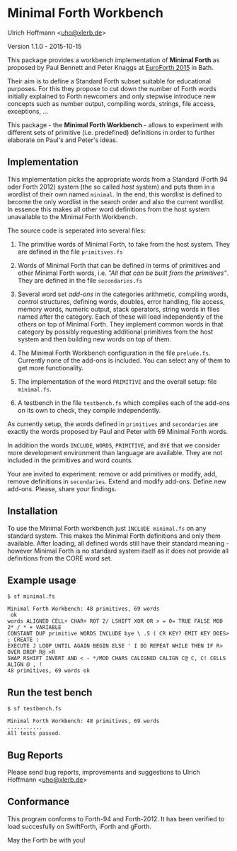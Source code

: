 Minimal Forth Workbench 
=======================

Ulrich Hoffmann <<uho@xlerb.de>>

Version 1.1.0 - 2015-10-15

This package provides a workbench implementation of **Minimal Forth** as proposed by
Paul Bennett and Peter Knaggs at [EuroForth 2015][EuroForth2015] in Bath.

Their aim is to define a Standard Forth subset suitable for educational purposes.
For this they propose to cut down the number of Forth words initially explained to
Forth newcomers and only stepwise introduce new concepts such as number output, compiling
words, strings, file access, exceptions, ...

This package - the **Minimal Forth Workbench** - allows to experiment with different sets of primitive 
(i.e. predefined) definitions in order to further elaborate on Paul's and Peter's ideas.

## Implementation

This implementation picks the appropriate words from a Standard (Forth 94 oder Forth
2012) system (the so called _host_ system) and puts them in a wordlist of their own 
named `minimal`.
In the end, this wordlist is defined to become the only wordlist in the search 
order and also the current wordlist. In essence this makes all other word definitions
from the host system unavailable to the Minimal Forth Workbench.

The source code is seperated into several files:

1. The primitive words of Minimal Forth, to take from the host system. They are defined in the file `primitives.fs`

2. Words of Minimal Forth that can be defined in terms of primitives and other Minimal 
   Forth words, i.e. _"All that can be built from the primitives"_. 
   They are defined in the file `secondaries.fs`

3. Several word set _add-ons_ in the categories arithmetic, compiling words, control structures, 
   defining words, doubles, error handling, file access, 
   memory words, numeric output, stack operators, string words in files named after the category.
   Each of these will load independently of the others on top of Minimal Forth. They implement common words
   in that category by possibly requesting additional primitives from the host system 
   and then building new words on top of them.

4. The Minimal Forth Workbench configuration in the file `prelude.fs`. Currently none of
   the add-ons is included. You can select any of them to get more functionality.

5. The implementation of the word `PRIMITIVE` and the overall setup: file `minimal.fs`.

6. A testbench in the file `testbench.fs` which compiles each of the add-ons on its own to check, 
   they compile independently.

As currently setup, the words defined in `primitives` and `secondaries` are exactly
the words proposed by Paul and Peter with 69 Minimal Forth words.

In addition the words `INCLUDE`, `WORDS`, `PRIMITIVE`, and `BYE` 
that we consider more development environment than language are available. 
They are not included in the primitives and word counts.

Your are invited to experiment: remove or add primitives or modífy, add, 
remove definitions in `secondaries`. Extend and modify add-ons. Define new add-ons.
Please, share your findings.


## Installation

To use the Minimal Forth workbench just `INCLUDE minimal.fs` on any standard system. This makes
the Minimal Forth definitions and only them available. After loading, all defined words still
have their standard meaning - however Minimal Forth is no standard system itself
as it does not provide all definitions from the CORE word set.

## Example usage

    $ sf minimal.fs 

    Minimal Forth Workbench: 48 primitives, 69 words
     ok
    words ALIGNED CELL+ CHAR+ ROT 2/ LSHIFT XOR OR > = 0= TRUE FALSE MOD 2* / * + VARIABLE 
    CONSTANT DUP primitive WORDS INCLUDE bye \ .S ( CR KEY? EMIT KEY DOES> ; CREATE : 
    EXECUTE J LOOP UNTIL AGAIN BEGIN ELSE ' I DO REPEAT WHILE THEN IF R> OVER DROP R@ >R 
    SWAP RSHIFT INVERT AND < - */MOD CHARS CALIGNED CALIGN C@ C, C! CELLS ALIGN @ , ! 
    48 primitives, 69 words ok


## Run the test bench

    $ sf testbench.fs 

    Minimal Forth Workbench: 48 primitives, 69 words
    ...........
    All tests passed. 

## Bug Reports

Please send bug reports, improvements and suggestions to Ulrich Hoffmann <<uho@xlerb.de>>

## Conformance

This program conforms to Forth-94 and Forth-2012. It has been verified to load 
succesfully on SwiftForth, iForth and gForth.

May the Forth be with you!

[EuroForth2015]: http://www.rigwit.co.uk/EuroForth2015/
